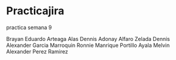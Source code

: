 # Practicajira
practica semana 9

Brayan Eduardo Arteaga Alas 
Dennis Adonay Alfaro Zelada
Dennis Alexander Garcia Marroquin
Ronnie Manrique Portillo Ayala
Melvin Alexander Perez Ramirez
